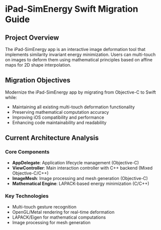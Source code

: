 # iPad-SimEnergy Swift Migration Guide

## Project Overview

The iPad-SimEnergy app is an interactive image deformation tool that implements similarity invariant energy minimization. Users can multi-touch on images to deform them using mathematical principles based on affine maps for 2D shape interpolation.

## Migration Objectives

Modernize the iPad-SimEnergy app by migrating from Objective-C to Swift while:

- Maintaining all existing multi-touch deformation functionality
- Preserving mathematical computation accuracy
- Improving iOS compatibility and performance
- Enhancing code maintainability and readability

## Current Architecture Analysis

### Core Components

- **AppDelegate**: Application lifecycle management (Objective-C)
- **ViewController**: Main interaction controller with C++ backend (Mixed Objective-C/C++)
- **ImageMesh**: Image processing and mesh generation (Objective-C)
- **Mathematical Engine**: LAPACK-based energy minimization (C/C++)

### Key Technologies

- Multi-touch gesture recognition
- OpenGL/Metal rendering for real-time deformation
- LAPACK/Eigen for mathematical computations
- Image processing for mesh generation

